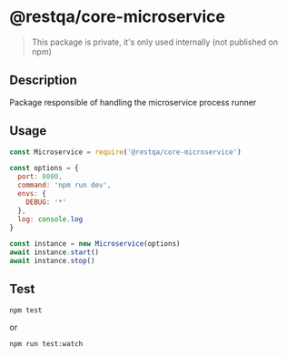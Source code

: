 # @restqa/core-microservice

> This package is private, it's only used internally (not published on npm)

## Description

Package responsible of handling the microservice process runner

## Usage

```js
const Microservice = require('@restqa/core-microservice')

const options = {
  port: 8080,
  command: 'npm run dev',
  envs: {
    DEBUG: '*'
  },
  log: console.log
}

const instance = new Microservice(options)
await instance.start()
await instance.stop()

```

## Test

```
npm test
```

or 

```
npm run test:watch
```



